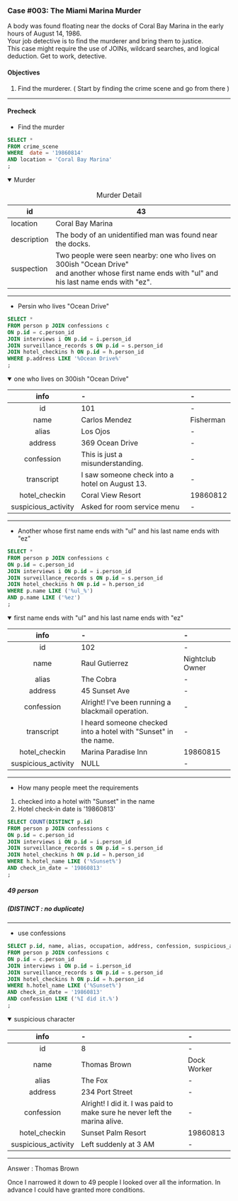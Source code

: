 ### Case #003: The Miami Marina Murder
A body was found floating near the docks of Coral Bay Marina in the early hours of August 14, 1986.  
Your job detective is to find the murderer and bring them to justice.   
This case might require the use of JOINs, wildcard searches, and logical deduction. Get to work, detective.  

#### Objectives
1. Find the murderer. ( Start by finding the crime scene and go from there )
---
#### Precheck
* Find the murder
```sql
SELECT *
FROM crime_scene
WHERE  date = '19860814'
AND location = 'Coral Bay Marina'
;
```

<details open><summary> Murder </summary>

  
<table>
  <caption> Murder Detail </caption>
  <thead>
    <tr>
      <th>id</th> <th>43</th>
    </tr>
  </thead>
  <tr>
    <td> location </td> <td>Coral Bay Marina</td>
  </tr>
  <tr>
    <td> description </td> <td>The body of an unidentified man was found near the docks. </td>
  </tr>
    <tr>
    <td> suspection </td> <td>Two people were seen nearby: one who lives on 300ish "Ocean Drive" </br> and another whose first name ends with "ul" and his last name ends with "ez".</td>
  </tr>
</table>
</details>

---
* Persin who lives "Ocean Drive"
```sql
SELECT *
FROM person p JOIN confessions c
ON p.id = c.person_id
JOIN interviews i ON p.id = i.person_id
JOIN surveillance_records s ON p.id = s.person_id
JOIN hotel_checkins h ON p.id = h.person_id
WHERE p.address LIKE '%Ocean Drive%'
;
```

<details open><summary>  one who lives on 300ish "Ocean Drive"   </summary>
    
| info | - | - |
|:-----------:|:------------|:------------|
| id       | 101        | -         |
| name    | Carlos Mendez      | Fisherman       |
| alias      | Los Ojos       | -         |
| address         | 369 Ocean Drive          | -           |
| confession       | This is just a misunderstanding.       | -       |
| transcript    | I saw someone check into a hotel on August 13.     | -      |
| hotel_checkin | Coral View Resort | 19860812 |
| suspicious_activity | Asked for room service menu | - |
</details>

---
* Another whose first name ends with "ul" and his last name ends with "ez"
```sql
SELECT *
FROM person p JOIN confessions c
ON p.id = c.person_id
JOIN interviews i ON p.id = i.person_id
JOIN surveillance_records s ON p.id = s.person_id
JOIN hotel_checkins h ON p.id = h.person_id
WHERE p.name LIKE ('%ul_%')
AND p.name LIKE ('%ez')
;
```
<details open><summary>  first name ends with "ul" and his last name ends with "ez"   </summary>
    
| info | - | - |
|:-----------:|:------------|:------------|
| id       | 102        | -         |
| name    | Raul Gutierrez      | 	Nightclub Owner     |
| alias      | The Cobra       | -         |
| address         | 45 Sunset Ave          | -           |
| confession       | Alright! I've been running a blackmail operation.       | -       |
| transcript    | 	I heard someone checked into a hotel with "Sunset" in the name.     | -      |
| hotel_checkin | Marina Paradise Inn | 19860815 |
| suspicious_activity | NULL | - |
</details>

---
* How many people meet the requirements
1. checked into a hotel with "Sunset" in the name
2. Hotel check-in date is '19860813'
```sql
SELECT COUNT(DISTINCT p.id)
FROM person p JOIN confessions c
ON p.id = c.person_id
JOIN interviews i ON p.id = i.person_id
JOIN surveillance_records s ON p.id = s.person_id
JOIN hotel_checkins h ON p.id = h.person_id
WHERE h.hotel_name LIKE ('%Sunset%')
AND check_in_date = '19860813'
;
```
##### 49 person
#####  (DISTINCT : no duplicate)
---
* use confessions
```sql
SELECT p.id, name, alias, occupation, address, confession, suspicious_activity, hotel_name
FROM person p JOIN confessions c
ON p.id = c.person_id
JOIN interviews i ON p.id = i.person_id
JOIN surveillance_records s ON p.id = s.person_id
JOIN hotel_checkins h ON p.id = h.person_id
WHERE h.hotel_name LIKE ('%Sunset%')
AND check_in_date = '19860813'
AND confession LIKE ('%I did it.%')
;
```
<details open><summary>  suspicious character   </summary>
    
| info | - | - |
|:-----------:|:------------|:------------|
| id       | 8        | -         |
| name    | Thomas Brown      | Dock Worker       |
| alias      | The Fox       | -         |
| address         | 234 Port Street          | -           |
| confession       | Alright! I did it. I was paid to make sure he never left the marina alive.       | -       |
| hotel_checkin | Sunset Palm Resort | 19860813 |
| suspicious_activity | Left suddenly at 3 AM | - |
</details>

---
Answer : 	Thomas Brown


Once I narrowed it down to 49 people I looked over all the information. In advance I could have granted more conditions.
